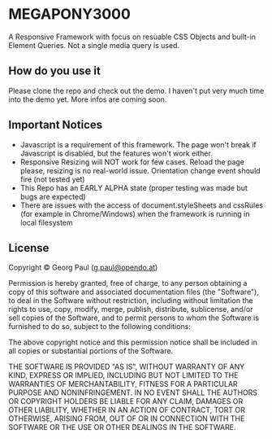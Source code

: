 MEGAPONY3000
============
A Responsive Framework with focus on resuable CSS Objects and built-in Element Queries. Not a single media query is used.


How do you use it
-------------------------
Please clone the repo and check out the demo. I haven't put very much time into the demo yet. More infos are coming soon.


Important Notices
-------------------------
* Javascript is a requirement of this framework. The page won't break if Javascript is disabled, but the features won't work either.
* Responsive Resizing will NOT work for few cases. Reload the page please, resizing is no real-world issue. Orientation change event should fire (not tested yet)
* This Repo has an EARLY ALPHA state (proper testing was made but bugs are expected)
* There are issues with the access of document.styleSheets and cssRules (for example in Chrome/Windows) when the framework is running in local filesystem


License
-------------------------
Copyright &copy; Georg Paul (g.paul@opendo.at)

Permission is hereby granted, free of charge, to any person obtaining a copy of this software and associated documentation files (the "Software"), to deal in the Software without restriction, including without limitation the rights to use, copy, modify, merge, publish, distribute, sublicense, and/or sell copies of the Software, and to permit persons to whom the Software is furnished to do so, subject to the following conditions:

The above copyright notice and this permission notice shall be included in all copies or substantial portions of the Software.

THE SOFTWARE IS PROVIDED "AS IS", WITHOUT WARRANTY OF ANY KIND, EXPRESS OR IMPLIED, INCLUDING BUT NOT LIMITED TO THE WARRANTIES OF MERCHANTABILITY, FITNESS FOR A PARTICULAR PURPOSE AND NONINFRINGEMENT. IN NO EVENT SHALL THE AUTHORS OR COPYRIGHT HOLDERS BE LIABLE FOR ANY CLAIM, DAMAGES OR OTHER LIABILITY, WHETHER IN AN ACTION OF CONTRACT, TORT OR OTHERWISE, ARISING FROM, OUT OF OR IN CONNECTION WITH THE SOFTWARE OR THE USE OR OTHER DEALINGS IN THE SOFTWARE.